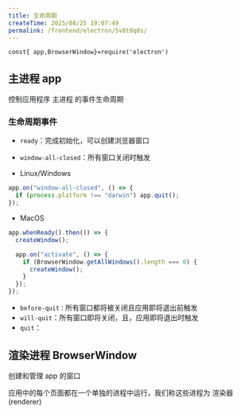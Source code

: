 ```yaml
---
title: 生命周期
createTime: 2025/08/25 19:07:49
permalink: /frontend/electron/5v8t0q0s/
---
```


`const{ app,BrowserWindow}=require('electron')`

## 主进程 app

<font style="color:rgb(28, 30, 33);">控制应用程序 主进程 的事件生命周期</font>

### 生命周期事件

- `ready`：完成初始化，可以创建浏览器窗口
- `window-all-closed`：所有窗口关闭时触发

- Linux/Windows

```javascript
app.on("window-all-closed", () => {
  if (process.platform !== "darwin") app.quit();
});
```

- MacOS

```javascript
app.whenReady().then(() => {
  createWindow();

  app.on("activate", () => {
    if (BrowserWindow.getAllWindows().length === 0) {
      createWindow();
    }
  });
});
```

- `before-quit：`所有窗口都将被关闭且应用即将退出前触发
- `will-quit`：所有窗口即将关闭，且，应用即将退出时触发
- `quit`：

## 渲染进程 BrowserWindow

创建和管理 app 的窗口

应用中的每个页面都在一个单独的进程中运行，我们称这些进程为 渲染器 (renderer)
